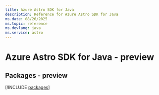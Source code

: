 ```yaml
---
title: Azure Astro SDK for Java
description: Reference for Azure Astro SDK for Java
ms.date: 08/26/2025
ms.topic: reference
ms.devlang: java
ms.service: astro
---
```

# Azure Astro SDK for Java - preview
## Packages - preview
[!INCLUDE [packages](astro-index.md)]